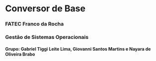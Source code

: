 # Conversor de Base

### FATEC Franco da Rocha 
### Gestão de Sistemas Operacionais
#### Grupo: Gabriel Tiggi Leite Lima, Giovanni Santos Martins e Nayara de Oliveira Brabo
